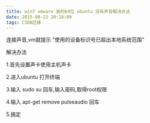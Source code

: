 ```yaml
---
title: win7 vmware 装的64位 ubuntu 没有声音解决办法
date: 2015-08-21 20:18:09
tags: CSDN迁移
---
```

   连接声音,vm就提示 "使用的设备标识号已超出本地系统范围"

 

 解决办法

 1.首先设置声卡使用主机声卡

 2.进入ubuntu 打开终端

 3.输入 sudo su 回车,输入密码,取得root权限 

 4.输入 apt-get remove pulseaudio 回车

 5.搞定

   
 